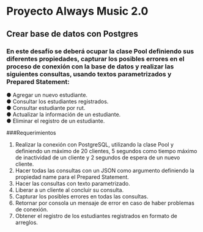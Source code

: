 # Proyecto Always Music 2.0

## Crear base de datos con Postgres


### En este desafío se deberá ocupar la clase Pool definiendo sus diferentes propiedades, capturar los posibles errores en el proceso de conexión con la base de datos y realizar las siguientes consultas, usando textos parametrizados y Prepared Statement:


● Agregar un nuevo estudiante.    
● Consultar los estudiantes registrados.    
● Consultar estudiante por rut.    
● Actualizar la información de un estudiante.    
● Eliminar el registro de un estudiante.    


###Requerimientos

1. Realizar la conexión con PostgreSQL, utilizando la clase Pool y definiendo un máximo de 20 clientes, 5 segundos como tiempo máximo de inactividad de un cliente y 2 segundos de espera de un nuevo cliente.    
2. Hacer todas las consultas con un JSON como argumento definiendo la propiedad name para el Prepared Statement.    
3. Hacer las consultas con texto parametrizado.    
4. Liberar a un cliente al concluir su consulta.    
5. Capturar los posibles errores en todas las consultas.    
6. Retornar por consola un mensaje de error en caso de haber problemas de conexión.    
7. Obtener el registro de los estudiantes registrados en formato de arreglos.    
